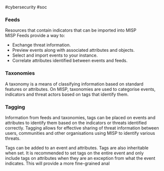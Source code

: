 #cybersecurity #soc 

### Feeds
Resources that contain indicators that can be imported into MISP
MISP Feeds provide a way to:

- Exchange threat information.
- Preview events along with associated attributes and objects.
- Select and import events to your instance.
- Correlate attributes identified between events and feeds.


### Taxonomies
A taxonomy is a means of classifying information based on standard features or attributes. On MISP, taxonomies are used to categorise events, indicators and threat actors based on tags that identify them.

### Tagging
Information from feeds and taxonomies, tags can be placed on events and attributes to identify them based on the indicators or threats identified correctly. Tagging allows for effective sharing of threat information between users, communities and other organisations using MISP to identify various threats.

Tags can be added to an event and attributes. Tags are also inheritable when set. It is recommended to set tags on the entire event and only include tags on attributes when they are an exception from what the event indicates. This will provide a more fine-grained anal

